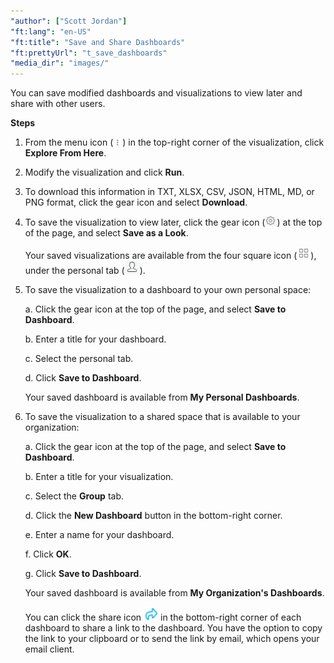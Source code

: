 ```yaml
---
"author": ["Scott Jordan"]
"ft:lang": "en-US"
"ft:title": "Save and Share Dashboards"
"ft:prettyUrl": "t_save_dashboards"
"media_dir": "images/"
---
```

You can save modified dashboards and visualizations to view later and share with other users.

<p font-size="13pt"><b>Steps</b></p>

1.  From the menu icon \(![](../images/dot_menu.png)\) in the top-right corner of the visualization, click **Explore From Here**.

2.  Modify the visualization and click **Run**.

3.  To download this information in TXT, XLSX, CSV, JSON, HTML, MD, or PNG format, click the gear icon and select **Download**.

4.  To save the visualization to view later, click the gear icon \(![](../images/analytics_gear.png)\) at the top of the page, and select **Save as a Look**.

    Your saved visualizations are available from the four square icon \(![](../images/shared_icon.png)\), under the personal tab \(![](../images/personal_icon.png)\).

5.  To save the visualization to a dashboard to your own personal space:

    a.  Click the gear icon at the top of the page, and select **Save to Dashboard**.

    b.  Enter a title for your dashboard.

    c.  Select the personal tab.

    d.  Click **Save to Dashboard**.

    Your saved dashboard is available from **My Personal Dashboards**.

6.  To save the visualization to a shared space that is available to your organization:

    a.  Click the gear icon at the top of the page, and select **Save to Dashboard**.

    b.  Enter a title for your visualization.

    c.  Select the **Group** tab.

    d.  Click the **New Dashboard** button in the bottom-right corner.

    e.  Enter a name for your dashboard.

    f.  Click **OK**.

    g.  Click **Save to Dashboard**.

    Your saved dashboard is available from **My Organization's Dashboards**.

    You can click the share icon ![The share icon](../images/analytics_share.png) in the bottom-right corner of each dashboard to share a link to the dashboard. You have the option to copy the link to your clipboard or to send the link by email, which opens your email client.
